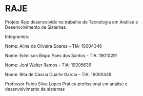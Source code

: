 # RAJE

Projeto Raje desenvolvido no trabalho de Tecnologia em Análise e Desenvolvimento de Sistemas.

Integrantes:

Nome: Aline de Oliveira Soares – TIA: 19004346

Nome: Edmilson Bispo Paes dos Santos – TIA: 19010291

Nome: Joni Welter Ramos – TIA: 19005636

Nome: Rita de Cassia Duarte Garcia – TIA: 19000448


Professor Fabio Silva Lopes
Prática profissional em análise e desenvolvimento de sistemas
